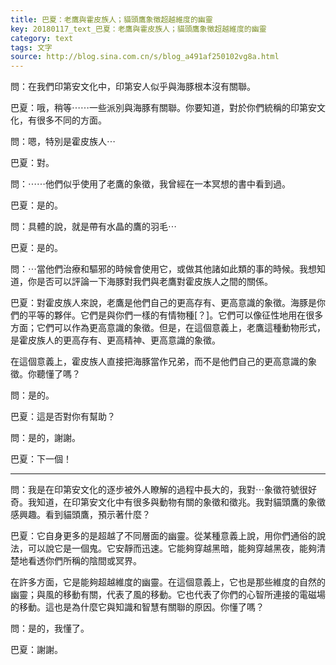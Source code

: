 ```yaml
---
title: 巴夏：老鷹與霍皮族人；貓頭鷹象徵超越維度的幽靈
key: 20180117_text_巴夏：老鷹與霍皮族人；貓頭鷹象徵超越維度的幽靈
category: text
tags: 文字
source: http://blog.sina.com.cn/s/blog_a491af250102vg8a.html
---
```


問：在我們印第安文化中，印第安人似乎與海豚根本沒有關聯。

巴夏：哦，稍等⋯⋯一些派別與海豚有關聯。你要知道，對於你們統稱的印第安文化，有很多不同的方面。

問：嗯，特別是霍皮族人⋯

巴夏：對。

問：⋯⋯他們似乎使用了老鷹的象徵，我曾經在一本冥想的書中看到過。

巴夏：是的。

問：具體的說，就是帶有水晶的鷹的羽毛⋯

巴夏：是的。

問：⋯當他們治療和驅邪的時候會使用它，或做其他諸如此類的事的時候。我想知道，你是否可以評論一下海豚對我們與老鷹對霍皮族人之間的關係。

巴夏：對霍皮族人來說，老鷹是他們自己的更高存有、更高意識的象徵。海豚是你們的平等的夥伴。它們是與你們一樣的有情物種[？]。它們可以像征性地用在很多方面；它們可以作為更高意識的象徵。但是，在這個意義上，老鷹這種動物形式，是霍皮族人的更高存有、更高精神、更高意識的象徵。

在這個意義上，霍皮族人直接把海豚當作兄弟，而不是他們自己的更高意識的象徵。你聽懂了嗎？

問：是的。

巴夏：這是否對你有幫助？

問：是的，謝謝。

巴夏：下一個！

---

問：我是在印第安文化的逐步被外人瞭解的過程中長大的，我對⋯象徵符號很好奇。我知道，在印第安文化中有很多與動物有關的象徵和徵兆。我對貓頭鷹的象徵感興趣。看到貓頭鷹，預示著什麼？

巴夏：它自身更多的是超越了不同層面的幽靈。從某種意義上說，用你們通俗的說法，可以說它是一個鬼。它安靜而迅速。它能夠穿越黑暗，能夠穿越黑夜，能夠清楚地看透你們所稱的陰間或冥界。

在許多方面，它是能夠超越維度的幽靈。在這個意義上，它也是那些維度的自然的幽靈；與風的移動有關，代表了風的移動。它也代表了你們的心智所連接的電磁場的移動。這也是為什麼它與知識和智慧有關聯的原因。你懂了嗎？

問：是的，我懂了。

巴夏：謝謝。
